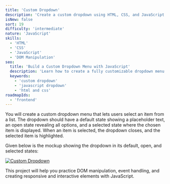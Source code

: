 ```yaml
---
title: 'Custom Dropdown'  
description: 'Create a custom dropdown using HTML, CSS, and JavaScript.'  
isNew: false  
sort: 19
difficulty: 'intermediate'  
nature: 'JavaScript'  
skills:  
  - 'HTML'  
  - 'CSS'  
  - 'JavaScript'  
  - 'DOM Manipulation'  
seo:  
  title: 'Build a Custom Dropdown Menu with JavaScript'  
  description: 'Learn how to create a fully customizable dropdown menu that allows users to select an item and see the selection reflected in the dropdown.'  
  keywords:  
    - 'custom dropdown'
    - 'javascript dropdown'
    - 'html and css'  
roadmapIds:  
  - 'frontend'
---
```


You will create a custom dropdown menu that lets users select an item from a list. The dropdown should have a default state showing a placeholder text, an open state revealing all options, and a selected state where the chosen item is displayed. When an item is selected, the dropdown closes, and the selected item is highlighted.

Given below is the mockup showing the dropdown in its default, open, and selected states:

[![Custom Dropdown](https://assets.roadmap.sh/guest/dropdown-1f4b3.png)](https://assets.roadmap.sh/guest/dropdown-1f4b3.png)

This project will help you practice DOM manipulation, event handling, and creating responsive and interactive elements with JavaScript.